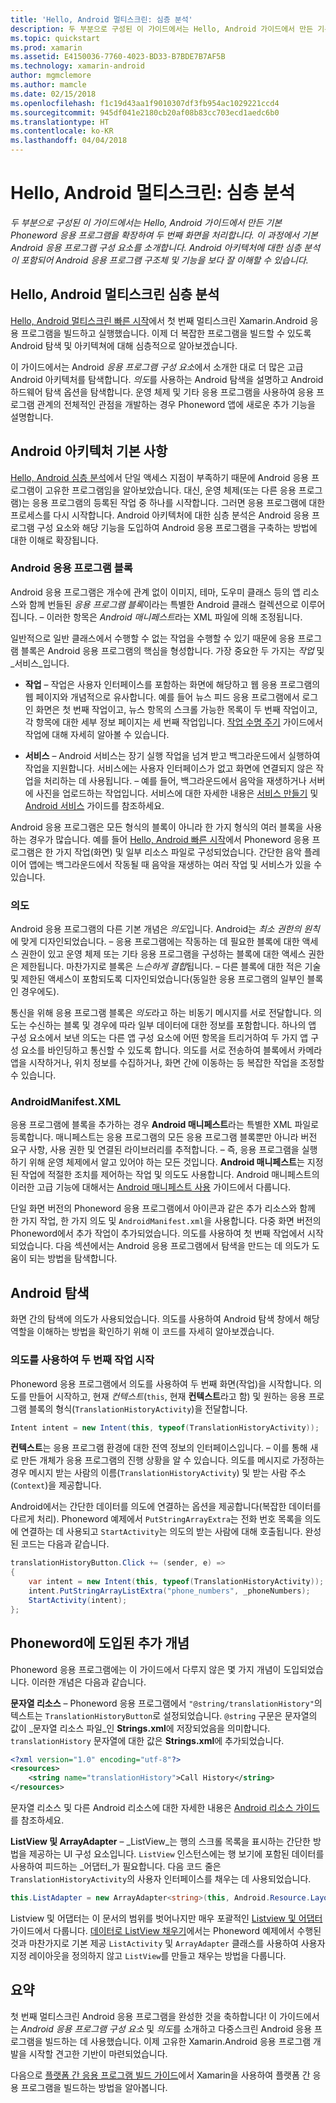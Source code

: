 ```yaml
---
title: 'Hello, Android 멀티스크린: 심층 분석'
description: 두 부분으로 구성된 이 가이드에서는 Hello, Android 가이드에서 만든 기본 Phoneword 응용 프로그램을 확장하여 두 번째 화면을 처리합니다. 이 과정에서 기본 Android 응용 프로그램 구성 요소를 소개합니다. Android 아키텍처에 대한 심층 분석이 포함되어 Android 응용 프로그램 구조체 및 기능을 보다 잘 이해할 수 있습니다.
ms.topic: quickstart
ms.prod: xamarin
ms.assetid: E4150036-7760-4023-BD33-B7BDE7B7AF5B
ms.technology: xamarin-android
author: mgmclemore
ms.author: mamcle
ms.date: 02/15/2018
ms.openlocfilehash: f1c19d43aa1f9010307df3fb954ac1029221ccd4
ms.sourcegitcommit: 945df041e2180cb20af08b83cc703ecd1aedc6b0
ms.translationtype: HT
ms.contentlocale: ko-KR
ms.lasthandoff: 04/04/2018
---
```

# <a name="hello-android-multiscreen-deep-dive"></a>Hello, Android 멀티스크린: 심층 분석

_두 부분으로 구성된 이 가이드에서는 Hello, Android 가이드에서 만든 기본 Phoneword 응용 프로그램을 확장하여 두 번째 화면을 처리합니다. 이 과정에서 기본 Android 응용 프로그램 구성 요소를 소개합니다. Android 아키텍처에 대한 심층 분석이 포함되어 Android 응용 프로그램 구조체 및 기능을 보다 잘 이해할 수 있습니다._

## <a name="hello-android-multiscreen-deep-dive"></a>Hello, Android 멀티스크린 심층 분석

[Hello, Android 멀티스크린 빠른 시작](~/android/get-started/hello-android-multiscreen/hello-android-multiscreen-quickstart.md)에서 첫 번째 멀티스크린 Xamarin.Android 응용 프로그램을 빌드하고 실행했습니다.
이제 더 복잡한 프로그램을 빌드할 수 있도록 Android 탐색 및 아키텍쳐에 대해 심층적으로 알아보겠습니다.

이 가이드에서는 Android *응용 프로그램 구성 요소*에서 소개한 대로 더 많은 고급 Android 아키텍처를 탐색합니다. *의도*를 사용하는 Android 탐색을 설명하고 Android 하드웨어 탐색 옵션을 탐색합니다. 운영 체제 및 기타 응용 프로그램을 사용하여 응용 프로그램 관계의 전체적인 관점을 개발하는 경우 Phoneword 앱에 새로운 추가 기능을 설명합니다.


## <a name="android-architecture-basics"></a>Android 아키텍처 기본 사항

[Hello, Android 심층 분석](~/android/get-started/hello-android/hello-android-deepdive.md)에서 단일 액세스 지점이 부족하기 때문에 Android 응용 프로그램이 고유한 프로그램임을 알아보았습니다. 대신, 운영 체제(또는 다른 응용 프로그램)는 응용 프로그램의 등록된 작업 중 하나를 시작합니다. 그러면 응용 프로그램에 대한 프로세스를 다시 시작합니다. Android 아키텍처에 대한 심층 분석은 Android 응용 프로그램 구성 요소와 해당 기능을 도입하여 Android 응용 프로그램을 구축하는 방법에 대한 이해로 확장됩니다.


### <a name="android-application-blocks"></a>Android 응용 프로그램 블록

Android 응용 프로그램은 개수에 관계 없이 이미지, 테마, 도우미 클래스 등의 앱 리소스와 함께 번들된 *응용 프로그램 블록*이라는 특별한 Android 클래스 컬렉션으로 이루어집니다. &ndash; 이러한 항목은 *Android 매니페스트*라는 XML 파일에 의해 조정됩니다.

일반적으로 일반 클래스에서 수행할 수 없는 작업을 수행할 수 있기 때문에 응용 프로그램 블록은 Android 응용 프로그램의 핵심을 형성합니다. 가장 중요한 두 가지는 _작업_ 및 _서비스_입니다.

-   **작업** &ndash; 작업은 사용자 인터페이스를 포함하는 화면에 해당하고 웹 응용 프로그램의 웹 페이지와 개념적으로 유사합니다. 예를 들어 뉴스 피드 응용 프로그램에서 로그인 화면은 첫 번째 작업이고, 뉴스 항목의 스크롤 가능한 목록이 두 번째 작업이고, 각 항목에 대한 세부 정보 페이지는 세 번째 작업입니다. [작업 수명 주기](~/android/app-fundamentals/activity-lifecycle/index.md) 가이드에서 작업에 대해 자세히 알아볼 수 있습니다.

-   **서비스** &ndash; Android 서비스는 장기 실행 작업을 넘겨 받고 백그라운드에서 실행하여 작업을 지원합니다. 서비스에는 사용자 인터페이스가 없고 화면에 연결되지 않은 작업을 처리하는 데 사용됩니다. &ndash; 예를 들어, 백그라운드에서 음악을 재생하거나 서버에 사진을 업로드하는 작업입니다. 서비스에 대한 자세한 내용은 [서비스 만들기](~/android/app-fundamentals/services/index.md) 및 [Android 서비스](~/android/app-fundamentals/services/index.md) 가이드를 참조하세요.


Android 응용 프로그램은 모든 형식의 블록이 아니라 한 가지 형식의 여러 블록을 사용하는 경우가 많습니다. 예를 들어 [Hello, Android 빠른 시작](~/android/get-started/hello-android/hello-android-quickstart.md)에서 Phoneword 응용 프로그램은 한 가지 작업(화면) 및 일부 리소스 파일로 구성되었습니다. 간단한 음악 플레이어 앱에는 백그라운드에서 작동될 때 음악을 재생하는 여러 작업 및 서비스가 있을 수 있습니다.

### <a name="intents"></a>의도

Android 응용 프로그램의 다른 기본 개념은 *의도*입니다.
Android는 *최소 권한의 원칙*에 맞게 디자인되었습니다. &ndash; 응용 프로그램에는 작동하는 데 필요한 블록에 대한 액세스 권한이 있고 운영 체제 또는 기타 응용 프로그램을 구성하는 블록에 대한 액세스 권한은 제한됩니다. 마찬가지로 블록은 *느슨하게 결합*됩니다. &ndash; 다른 블록에 대한 적은 기술 및 제한된 액세스이 포함되도록 디자인되었습니다(동일한 응용 프로그램의 일부인 블록인 경우에도).

통신을 위해 응용 프로그램 블록은 *의도*라고 하는 비동기 메시지를 서로 전달합니다. 의도는 수신하는 블록 및 경우에 따라 일부 데이터에 대한 정보를 포함합니다. 하나의 앱 구성 요소에서 보낸 의도는 다른 앱 구성 요소에 어떤 항목을 트리거하여 두 가지 앱 구성 요소를 바인딩하고 통신할 수 있도록 합니다. 의도를 서로 전송하여 블록에서 카메라 앱을 시작하거나, 위치 정보를 수집하거나, 화면 간에 이동하는 등 복잡한 작업을 조정할 수 있습니다.


### <a name="androidmanifestxml"></a>AndroidManifest.XML

응용 프로그램에 블록을 추가하는 경우 **Android 매니페스트**라는 특별한 XML 파일로 등록합니다. 매니페스트는 응용 프로그램의 모든 응용 프로그램 블록뿐만 아니라 버전 요구 사항, 사용 권한 및 연결된 라이브러리를 추적합니다. &ndash; 즉, 응용 프로그램을 실행하기 위해 운영 체제에서 알고 있어야 하는 모든 것입니다. **Android 매니페스트**는 지정된 작업에 적절한 조치를 제어하는 작업 및 의도도 사용합니다. Android 매니페스트의 이러한 고급 기능에 대해서는 [Android 매니페스트 사용](~/android/platform/android-manifest.md) 가이드에서 다룹니다.

단일 화면 버전의 Phoneword 응용 프로그램에서 아이콘과 같은 추가 리소스와 함께 한 가지 작업, 한 가지 의도 및 `AndroidManifest.xml`을 사용합니다. 다중 화면 버전의 Phoneword에서 추가 작업이 추가되었습니다. 의도를 사용하여 첫 번째 작업에서 시작되었습니다. 다음 섹션에서는 Android 응용 프로그램에서 탐색을 만드는 데 의도가 도움이 되는 방법을 탐색합니다.

## <a name="android-navigation"></a>Android 탐색

화면 간의 탐색에 의도가 사용되었습니다. 의도를 사용하여 Android 탐색 창에서 해당 역할을 이해하는 방법을 확인하기 위해 이 코드를 자세히 알아보겠습니다.


### <a name="launching-a-second-activity-with-an-intent"></a>의도를 사용하여 두 번째 작업 시작

Phoneword 응용 프로그램에서 의도를 사용하여 두 번째 화면(작업)을 시작합니다. 의도를 만들어 시작하고, 현재 *컨텍스트*(`this`, 현재 **컨텍스트**라고 함) 및 원하는 응용 프로그램 블록의 형식(`TranslationHistoryActivity`)을 전달합니다.

```csharp
Intent intent = new Intent(this, typeof(TranslationHistoryActivity));
```

**컨텍스트**는 응용 프로그램 환경에 대한 전역 정보의 인터페이스입니다. &ndash; 이를 통해 새로 만든 개체가 응용 프로그램의 진행 상황을 알 수 있습니다. 의도를 메시지로 가정하는 경우 메시지 받는 사람의 이름(`TranslationHistoryActivity`) 및 받는 사람 주소(`Context`)을 제공합니다.

Android에서는 간단한 데이터를 의도에 연결하는 옵션을 제공합니다(복잡한 데이터를 다르게 처리). Phoneword 예제에서 `PutStringArrayExtra`는 전화 번호 목록을 의도에 연결하는 데 사용되고 `StartActivity`는 의도의 받는 사람에 대해 호출됩니다. 완성된 코드는 다음과 같습니다.

```csharp
translationHistoryButton.Click += (sender, e) =>
{
    var intent = new Intent(this, typeof(TranslationHistoryActivity));
    intent.PutStringArrayListExtra("phone_numbers", _phoneNumbers);
    StartActivity(intent);
};
```


## <a name="additional-concepts-introduced-in-phoneword"></a>Phoneword에 도입된 추가 개념

Phoneword 응용 프로그램에는 이 가이드에서 다루지 않은 몇 가지 개념이 도입되었습니다. 이러한 개념은 다음과 같습니다.

**문자열 리소스** &ndash; Phoneword 응용 프로그램에서 `"@string/translationHistory"`의 텍스트는 `TranslationHistoryButton`로 설정되었습니다. `@string` 구문은 문자열의 값이 _문자열 리소스 파일_인 **Strings.xml**에 저장되었음을 의미합니다. `translationHistory` 문자열에 대한 값은 **Strings.xml**에 추가되었습니다.

```xml
<?xml version="1.0" encoding="utf-8"?>
<resources>
    <string name="translationHistory">Call History</string>
</resources>
```

문자열 리소스 및 다른 Android 리소스에 대한 자세한 내용은 [Android 리소스 가이드](~/android/app-fundamentals/resources-in-android/index.md)를 참조하세요.

**ListView 및 ArrayAdapter** &ndash; _ListView_는 행의 스크롤 목록을 표시하는 간단한 방법을 제공하는 UI 구성 요소입니다. `ListView` 인스턴스에는 행 보기에 포함된 데이터를 사용하여 피드하는 _어댑터_가 필요합니다. 다음 코드 줄은 `TranslationHistoryActivity`의 사용자 인터페이스를 채우는 데 사용되었습니다.

```csharp
this.ListAdapter = new ArrayAdapter<string>(this, Android.Resource.Layout.SimpleListItem1, phoneNumbers);
```

Listview 및 어댑터는 이 문서의 범위를 벗어나지만 매우 포괄적인 [Listview 및 어댑터](~/android/user-interface/layouts/list-view/index.md) 가이드에서 다룹니다.
[데이터로 ListView 채우기](~/android/user-interface/layouts/list-view/populating.md)에서는 Phoneword 예제에서 수행된 것과 마찬가지로 기본 제공 `ListActivity` 및 `ArrayAdapter` 클래스를 사용하여 사용자 지정 레이아웃을 정의하지 않고 `ListView`를 만들고 채우는 방법을 다룹니다.


## <a name="summary"></a>요약

첫 번째 멀티스크린 Android 응용 프로그램을 완성한 것을 축하합니다! 이 가이드에서는 *Android 응용 프로그램 구성 요소* 및 *의도*를 소개하고 다중스크린 Android 응용 프로그램을 빌드하는 데 사용했습니다. 이제 고유한 Xamarin.Android 응용 프로그램 개발을 시작할 견고한 기반이 마련되었습니다.

다음으로 [플랫폼 간 응용 프로그램 빌드 가이드](~/cross-platform/app-fundamentals/building-cross-platform-applications/index.md)에서 Xamarin을 사용하여 플랫폼 간 응용 프로그램을 빌드하는 방법을 알아봅니다.
